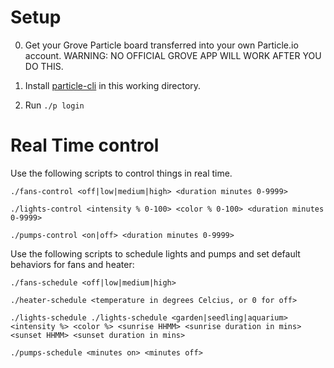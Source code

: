 # Setup

0. Get your Grove Particle board transferred into your own Particle.io account. WARNING: NO OFFICIAL GROVE APP WILL WORK AFTER YOU DO THIS.

1. Install [particle-cli](https://github.com/particle-iot/particle-cli) in this working directory.

2. Run `./p login`

# Real Time control

Use the following scripts to control things in real time.

```
./fans-control <off|low|medium|high> <duration minutes 0-9999>
```

```
./lights-control <intensity % 0-100> <color % 0-100> <duration minutes 0-9999>
```

```
./pumps-control <on|off> <duration minutes 0-9999>
```

Use the following scripts to schedule lights and pumps and set default behaviors for fans and heater:

```
./fans-schedule <off|low|medium|high>
```

```
./heater-schedule <temperature in degrees Celcius, or 0 for off>
```

```
./lights-schedule ./lights-schedule <garden|seedling|aquarium> <intensity %> <color %> <sunrise HHMM> <sunrise duration in mins> <sunset HHMM> <sunset duration in mins>
```

```
./pumps-schedule <minutes on> <minutes off>
```
